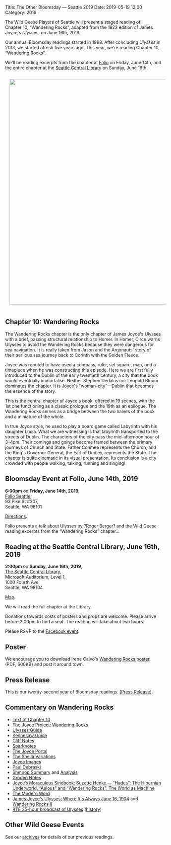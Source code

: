 Title: The Other Bloomsday — Seattle 2019
Date: 2019-05-19 12:00
Category: 2019

The Wild Geese Players of Seattle will present a staged reading of
Chapter 10, “Wandering Rocks”,
adapted from the 1922 edition of James Joyce's *Ulysses*, on June 16th, 2019.

Our annual Bloomsday readings started in 1998.
After concluding *Ulysses* in 2013, we started afresh five years ago.
This year, we're reading Chapter 10, “Wandering Rocks”.

We'll be reading excerpts from the chapter at [Folio](#folio-event) on Friday, June 14th,
and the entire chapter at the [Seattle Central Library](#library-event) on Sunday, June 16th.

<div>
 <a href="{filename}/posters/2019-WanderingRocksPosterMap.pdf" title="Download Wandering Rocks Poster" target="_blank">
  <img src="{filename}/posters/2019-WanderingRocksPosterMap.png" style="padding: 1em 1em 1em 1em;" width="561" height="726"/>
 </a>
</div>

## Chapter 10: Wandering Rocks

The Wandering Rocks chapter is the only chapter of James Joyce's Ulysses
with a brief, passing structural relationship to Homer.
In Homer, Circe warns Ulysses to avoid the Wandering Rocks
because they were dangerous for sea navigation.
It is really taken from Jason and the Argonauts' story
of their perilous sea journey back to Corinth with the Golden Fleece.

Joyce was reputed to have used a compass, ruler, set square, map, and a timepiece
when he was constructing this episode.
Here we are first fully introduced to the Dublin of the early twentieth century,
a city that the book would eventually immortalise.
Neither Stephen Dedalus nor Leopold Bloom dominates the chapter.
It is Joyce's "woman-city"—Dublin that becomes the essence of the story.

This is the central chapter of Joyce's book, offered in 19 scenes,
with the 1st one functioning as a classic prologue
and the 19th as an epilogue.
The Wandering Rocks serves as a bridge between the two halves of the book
and a miniature of the whole.

In true Joyce style, he used to play a board game called Labyrinth with his daughter Lucia.
What we are witnessing is that labyrinth transported to the streets of Dublin.
The characters of the city pass the mid-afternoon hour of 3–4pm.
Their comings and goings become framed between the primary journeys of Church and State.
Father Conmee represents the Church,
and the King's Governor General, the Earl of Dudley, represents the State.
The chapter is quite cinematic in its visual presentation.
Its conclusion is a city crowded with people walking, talking, running and singing!

## Bloomsday Event at Folio, June 14th, 2019

<a name="folio-event"/>

**6:00pm** on **Friday, June 14th, 2019**, <br>
[Folio Seattle](http://www.folioseattle.org/), <br/>
93 Pike St #307, <br/>
Seattle, WA 98101

[Directions](http://www.folioseattle.org/plan-your-visit).

Folio presents a talk about Ulysses by ?Roger Berger? and
the Wild Geese reading excerpts from the “Wandering Rocks” chapter...

## Reading at the Seattle Central Library, June 16th, 2019

<a name="library-event" />

**2:00pm** on **Sunday, June 16th, 2019**, <br>
[The Seattle Central Library](https://www.spl.org/hours-and-locations/central-library), <br/>
Microsoft Auditorium, Level 1, <br/>
1000 Fourth Ave, <br/>
Seattle, WA 98104

[Map](https://maps.google.com/maps?q=1000+Fourth+Avenue,+Seattle,+WA+98104).

We will read the full chapter at the Library.

Donations towards costs of posters and props are welcome.
Please arrive before 2:00pm to find a seat.
The reading will take about two hours.

Please RSVP to the [Facebook event](https://www.facebook.com/events/TBD-TBD-TBD/).

## Poster

We encourage you to download Irene Calvo's
<a href="{filename}/posters/2019-WanderingRocksPosterMap.pdf" title="Download Wandering Rocks Poster" target="_blank">
Wandering Rocks poster</a>
(PDF, 600KB) and post it around town.

## Press Release

This is our twenty-second year of Bloomsday readings.
[(Press Release)]({filename}2019/press-release.md).

## Commentary on Wandering Rocks

- [Text of Chapter 10](http://www.online-literature.com/james_joyce/ulysses/10/)
- [The Joyce Project: Wandering Rocks](http://m.joyceproject.com/chapters/wrocks.html)
- [Ulysses Guide](http://www.ulyssesguide.com/10-wandering-rocks)
- [Kennesaw Guide](http://web.archive.org/web/20120515105005/http://ksumail.kennesaw.edu:80/~mglosup/ulysses/rocks.htm)
- [Cliff Notes](http://www.cliffsnotes.com/literature/u/ulysses/summary-and-analysis/chapter-10)
- [Sparknotes](http://www.sparknotes.com/lit/ulysses/section10.rhtml)
- [The Joyce Portal](http://web.archive.org/web/20130409060521/http://www.robotwisdom.com/jaj/ulysses/index.html#wrocks)
- [The Sheila Variations](http://www.sheilaomalley.com/?p=7585)
- [Joyce Images](http://www.joyceimages.com/chapter/10/)
- [Paul Debraski](https://ijustreadaboutthat.wordpress.com/2010/08/02/james-joyce%E2%80%93week-4-ulysses-1922/)
- [Shmoop Summary](https://www.shmoop.com/ulysses-joyce/episode-10-the-wandering-rocks-summary.html) and [Analysis](https://www.shmoop.com/ulysses-joyce/the-wandering-rocks-analysis-summary.html)
- [Groden Notes](http://www.michaelgroden.com/notes/open10.html)
- [Joyce’s Moraculous Sindbook: Suzette Henke — “Hades”: The Hibernian Underworld, “Aelous” and “Wandering Rocks”: The World as Machine](https://ohiostatepress.org/books/Complete%20PDFs/Henke%20Joyces/07.pdf)
- [The Modern Word](http://web.archive.org/web/20150423131232/http://www.themodernword.com/joyce/)
- [James Joyce's Ulysses: Where It's Always June 16, 1904](http://loki.stockton.edu/~kinsellt/projects/ulysses/storyReader$27.html) and [Wandering Rocks II](http://loki.stockton.edu/~kinsellt/projects/ulysses/storyReader$28.html)
- [RTÉ 25-hour broadcast of Ulysses](http://archive.org/details/Ulysses-Audiobook-Merged)
  ([history](https://www.rte.ie/archives/exhibitions/681-history-of-rte/706-rte-1980s/327476-ulysses-broadcast/))

## Other Wild Geese Events

See our [archives]({filename}/archives.md) for details of our previous readings.
